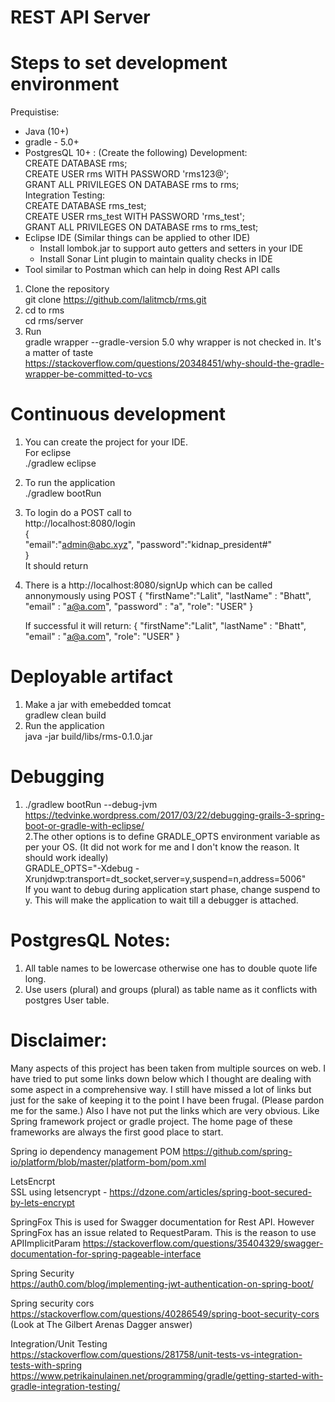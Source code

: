 # REST API Server
# Steps to set development environment
Prequistise:
- Java (10+) 
- gradle - 5.0+
- PostgresQL 10+ : (Create the following)
    Development:  
     CREATE DATABASE rms;  
     CREATE USER rms WITH PASSWORD 'rms123@';  
     GRANT ALL PRIVILEGES ON DATABASE rms to rms;    
    Integration Testing:  
     CREATE DATABASE rms_test;  
     CREATE USER rms_test WITH PASSWORD 'rms_test';  
     GRANT ALL PRIVILEGES ON DATABASE rms to rms_test;  
- Eclipse IDE (Similar things can be applied to other IDE)   
     - Install lombok.jar to support auto getters and setters in your IDE  
     - Install Sonar Lint plugin to maintain quality checks in IDE  
- Tool similar to Postman which can help in doing Rest API calls  
    
1. Clone the repository  
    git clone https://github.com/lalitmcb/rms.git  
2. cd to rms  
    cd rms/server     
3. Run  
    gradle wrapper --gradle-version 5.0
   why wrapper is not checked in. It's a matter of taste  
    https://stackoverflow.com/questions/20348451/why-should-the-gradle-wrapper-be-committed-to-vcs  
    
# Continuous development  
 1. You can create the project for your IDE.  
   For eclipse  
     ./gradlew eclipse  
 2. To run the application   
     ./gradlew bootRun  
 3. To login do a POST call to  
     http://localhost:8080/login  
     {  
	   "email":"admin@abc.xyz",
       "password":"kidnap_president#"  
     }  
     It should return   
     
 4. There is a http://localhost:8080/signUp which can be called annonymously using POST
      {
      "firstName":"Lalit",
      "lastName" : "Bhatt",
      "email" : "a@a.com",
      "password" : "a",
      "role": "USER"
      }
      
     If successful it will return:
      {
      "firstName":"Lalit",
      "lastName" : "Bhatt",
      "email" : "a@a.com",
      "role": "USER"
      }
      
     
# Deployable artifact  
1. Make a jar with emebedded tomcat   
     gradlew clean build  
2. Run the application  
     java -jar build/libs/rms-0.1.0.jar  
  
# Debugging  
1. ./gradlew bootRun --debug-jvm  
   https://tedvinke.wordpress.com/2017/03/22/debugging-grails-3-spring-boot-or-gradle-with-eclipse/  
2.The other options is to define GRADLE_OPTS environment variable as per your OS. (It did not work for 
  me and I don't know the reason. It should work ideally)  
      GRADLE_OPTS="-Xdebug -Xrunjdwp:transport=dt_socket,server=y,suspend=n,address=5006"  
  If you want to debug during application start phase, change suspend to y. This will
  make the application to wait till a debugger is attached.  


# PostgresQL Notes:  
1. All table names to be lowercase otherwise one has to double quote life long.  
2. Use users (plural) and groups (plural) as table name as it conflicts with postgres User table.  
  
# Disclaimer:  
Many aspects of this project has been taken from multiple sources on web. I have tried to put some
links down below which I thought are dealing with some aspect in a comprehensive way.
I still have missed a lot of links but just for the sake of keeping it to the point I have been
frugal. (Please pardon me for the same.)
Also I have not put the links which are very obvious. Like Spring framework project or gradle project.
The home page of these frameworks are always the first good place to start.  

Spring io dependency management POM
https://github.com/spring-io/platform/blob/master/platform-bom/pom.xml

LetsEncrpt  
SSL using letsencrypt - https://dzone.com/articles/spring-boot-secured-by-lets-encrypt  

SpringFox 
This is used for Swagger documentation for Rest API. However SpringFox has an issue related 
to RequestParam. This is the reason to use APIImplicitParam
https://stackoverflow.com/questions/35404329/swagger-documentation-for-spring-pageable-interface
  
Spring Security  
https://auth0.com/blog/implementing-jwt-authentication-on-spring-boot/  
  
Spring security cors  
https://stackoverflow.com/questions/40286549/spring-boot-security-cors  
   (Look at The Gilbert Arenas Dagger answer)  
  
Integration/Unit Testing  
https://stackoverflow.com/questions/281758/unit-tests-vs-integration-tests-with-spring  
https://www.petrikainulainen.net/programming/gradle/getting-started-with-gradle-integration-testing/ 
 
